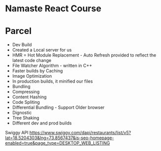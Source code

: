 # Namaste React Course

# Parcel

- Dev Build
- Created a Local server for us
- HMR = Hot Module Replacement - Auto Refresh provided to reflect the latest code change
- File Watcher Algorithm - written in C++
- Faster builds by Caching
- Image Optimization
- In production builds, it minified our files
- Bundling
- Compressing
- Content Hashing
- Code Spliting
- Differential Bundling - Support Older browser
- Dignostic
- Tree Shaking
- Different dev and prod builds

Swiggy API
https://www.swiggy.com/dapi/restaurants/list/v5?lat=18.5204303&lng=73.8567437&is-seo-homepage-enabled=true&page_type=DESKTOP_WEB_LISTING
